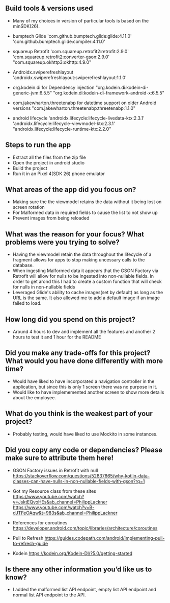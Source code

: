 ## Build tools & versions used
- Many of my choices in version of particular tools is based on the minSDK(26).

- bumptech Glide
    'com.github.bumptech.glide:glide:4.11.0'
    'com.github.bumptech.glide:compiler:4.11.0'
- squareup Retrofit
    'com.squareup.retrofit2:retrofit:2.9.0'
    'com.squareup.retrofit2:converter-gson:2.9.0'
    "com.squareup.okhttp3:okhttp:4.9.0"
- Androidx.swiperefreshlayout
    'androidx.swiperefreshlayout:swiperefreshlayout:1.1.0'
- org.kodein.di for Dependency injection
    "org.kodein.di:kodein-di-generic-jvm:6.5.5"
    "org.kodein.di:kodein-di-framework-android-x:6.5.5"
- com.jakewharton.threetenabp for datetime support on older Android versions
    "com.jakewharton.threetenabp:threetenabp:1.1.0"
- android lifecycle
    'androidx.lifecycle:lifecycle-livedata-ktx:2.3.1'
    'androidx.lifecycle:lifecycle-viewmodel-ktx:2.3.1'
    "androidx.lifecycle:lifecycle-runtime-ktx:2.2.0"
## Steps to run the app
- Extract all the files from the zip file
- Open the project in android studio
- Build the project
- Run it in an Pixel 4(SDK 26) phone emulator

## What areas of the app did you focus on?
- Making sure the the viewmodel retains the data without it being lost on screen rotation
- For Malformed data in required fields to cause the list to not show up
- Prevent images from being reloaded

## What was the reason for your focus? What problems were you trying to solve?
- Having the viewmodel retain the data throughout the lifecycle of a fragment
allows for apps to stop making uncessary calls to the database.
- When ingesting Malformed data it appears that the GSON Factory via Retrofit will allow for 
nulls to be ingested into non-nullable fields. In order to get arond this I had to create a 
custom function that will check for nulls in non-nullable fields
- Leveraged Glide's ability to cache images(set by default) as long as the URL is the same. 
It also allowed me to add a default image if an image failed to load.

## How long did you spend on this project?
- Around 4 hours to dev and implement all the features and another 2 hours to test it and 1 hour for the README

## Did you make any trade-offs for this project? What would you have done differently with more time?
- Would have liked to have incorporated a navigation controller in the application, 
but since this is only 1 screen there was no purpose in it.
- Would like to have implememented another screen to show more details about the employee.

## What do you think is the weakest part of your project?
- Probably testing, would have liked to use Mockito in some instances.

## Did you copy any code or dependencies? Please make sure to attribute them here!
- GSON Factory issues in Retrofit with null
https://stackoverflow.com/questions/52837665/why-kotlin-data-classes-can-have-nulls-in-non-nullable-fields-with-gson?rq=1

- Got my Resource class from these sites
https://www.youtube.com/watch?v=JsktEQvoHEs&ab_channel=PhilippLackner
https://www.youtube.com/watch?v=B-dJTFeOAqw&t=983s&ab_channel=PhilippLackner

- References for coroutines
https://developer.android.com/topic/libraries/architecture/coroutines

- Pull to Refresh
https://guides.codepath.com/android/implementing-pull-to-refresh-guide

- Kodein
https://kodein.org/Kodein-DI/?5.0/getting-started

## Is there any other information you’d like us to know?
- I added the malformed list API endpoint, empty list API endpoint and normal list API endpoint to the API.

